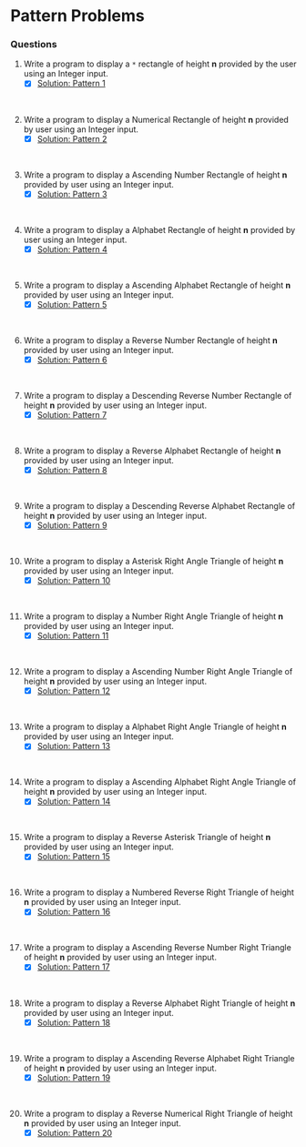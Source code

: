 # Pattern Problems

### Questions

01. Write a program to display a `*` rectangle of height **n** provided by the user using an Integer input.
    - [x] [Solution: Pattern 1](/techgig/pattern_1/asterisk_rectangle.java)
<br>

02. Write a program to display a Numerical Rectangle of height **n** provided by user using an Integer input.
    - [x] [Solution: Pattern 2](/techgig/pattern_2/rectangle.java)
<br>

03. Write a program to display a Ascending Number Rectangle of height **n** provided by user using an Integer input.
    - [x] [Solution: Pattern 3](/techgig/pattern_3/rectangle2.java)
<br>

04. Write a program to display a Alphabet Rectangle of height **n** provided by user using an Integer input.
    - [x] [Solution: Pattern 4](/techgig/pattern_4/alphabet_rectangle.java)
<br>

05. Write a program to display a Ascending Alphabet Rectangle of height **n** provided by user using an Integer input.
    - [x] [Solution: Pattern 5](/techgig/pattern_5/ascendingalpha.java)
<br>

06. Write a program to display a Reverse Number Rectangle of height **n** provided by user using an Integer input.
    - [x] [Solution: Pattern 6](/techgig/pattern_6/reverse_numerical.java)
<br>

07. Write a program to display a Descending Reverse Number Rectangle of height **n** provided by user using an Integer input.
    - [x] [Solution: Pattern 7](/techgig/pattern_7/desc_rev_num.java)
<br>

08. Write a program to display a Reverse Alphabet Rectangle of height **n** provided by user using an Integer input.
    - [x] [Solution: Pattern 8](/techgig/pattern_8/reverse_alpha.java)
<br>

09. Write a program to display a Descending Reverse Alphabet Rectangle of height **n** provided by user using an Integer input.
    - [x] [Solution: Pattern 9](/techgig/pattern_9/desc_rev_alpha.java)
<br>

10. Write a program to display a Asterisk Right Angle Triangle of height **n** provided by user using an Integer input.
    - [x] [Solution: Pattern 10](/techgig/pattern_10/star_right_angle.java)
<br>

11. Write a program to display a Number Right Angle Triangle of height **n** provided by user using an Integer input.
    - [x] [Solution: Pattern 11](/techgig/pattern_11/num_right_triangle.java)
<br>

12. Write a program to display a Ascending Number Right Angle Triangle of height **n** provided by user using an Integer input.
    - [x] [Solution: Pattern 12](/techgig/pattern_12/asc_num_right_triangle.java)
<br>

13. Write a program to display a Alphabet Right Angle Triangle of height **n** provided by user using an Integer input.
    - [x] [Solution: Pattern 13](/techgig/pattern_13/alpha_right_triangle.java)
<br>

14. Write a program to display a Ascending Alphabet Right Angle Triangle of height **n** provided by user using an Integer input.
    - [x] [Solution: Pattern 14](/techgig/pattern_14/asc_alpha_right_triangle.java)
<br>

15. Write a program to display a Reverse Asterisk Triangle of height **n** provided by user using an Integer input.
    - [x] [Solution: Pattern 15](/techgig/pattern_15/rev_ast_triangle.java)
<br>

16. Write a program to display a Numbered Reverse Right Triangle of height **n** provided by user using an Integer input.
    - [x] [Solution: Pattern 16](/techgig/pattern_16/rev_num_right_triangle.java)
<br>

17. Write a program to display a Ascending Reverse Number Right Triangle of height **n** provided by user using an Integer input.
    - [x] [Solution: Pattern 17](/techgig/pattern_17/asc_rev_num_right_triangle.java)
<br>

18. Write a program to display a Reverse Alphabet Right Triangle of height **n** provided by user using an Integer input.
    - [x] [Solution: Pattern 18](/techgig/pattern_18/rev_alpha_right_triangle.java)
<br>

19. Write a program to display a Ascending Reverse Alphabet Right Triangle of height **n** provided by user using an Integer input.
    - [x] [Solution: Pattern 19](/techgig/pattern_19/asc_rev_alpha_right_triangle.java)
<br>

20. Write a program to display a Reverse Numerical Right Triangle of height **n** provided by user using an Integer input.
    - [x] [Solution: Pattern 20](/techgig/pattern_20/rev_num_right_triangle.java)
<br>